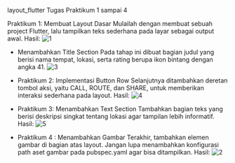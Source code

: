 layout_flutter
Tugas Praktikum 1 sampai 4

Praktikum 1: Membuat Layout Dasar
Mulailah dengan membuat sebuah project Flutter, lalu tampilkan teks sederhana pada layar sebagai output awal.
Hasil:
![1](https://github.com/user-attachments/assets/091b70c6-04e6-43d0-8f02-1f292dd3eef2)

- Menambahkan Title Section
Pada tahap ini dibuat bagian judul yang berisi nama tempat, lokasi, serta rating berupa ikon bintang dengan angka 41.
![3](https://github.com/user-attachments/assets/78ca3fd5-37d3-4adf-bad4-cc58b6221589)

- Praktikum 2: Implementasi Button Row
Selanjutnya ditambahkan deretan tombol aksi, yaitu CALL, ROUTE, dan SHARE, untuk memberikan interaksi sederhana pada layout.
Hasil:
![4](https://github.com/user-attachments/assets/c4830fb8-1cfc-4be8-aebf-de82942aac6c)

- Praktikum 3: Menambahkan Text Section
Tambahkan bagian teks yang berisi deskripsi singkat tentang lokasi agar tampilan lebih informatif.
Hasil:
![5](https://github.com/user-attachments/assets/d2fd116c-7995-43b1-b973-07887811c614)

- Praktikum 4 : Menambahkan Gambar
Terakhir, tambahkan elemen gambar di bagian atas layout. Jangan lupa menambahkan konfigurasi path aset gambar pada pubspec.yaml agar bisa ditampilkan.
Hasil:
![2](https://github.com/user-attachments/assets/d573fc73-e189-4029-9c7e-e0ffc6616256)
